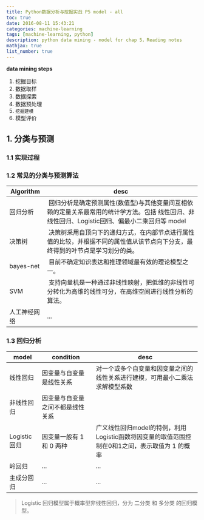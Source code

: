 ```yaml
---
title: Python数据分析与挖掘实战 P5 model - all
toc: true
date: 2016-08-11 15:43:21
categories: machine-learning
tags: [machine-learning, python]
description: python data mining - model for chap 5，Reading notes
mathjax: true
list_number: true
---
```


<script type="text/x-mathjax-config">
  MathJax.Hub.Config({
    extensions: ["tex2jax.js"],
    jax: ["input/TeX"],
    tex2jax: {
      inlineMath: [ ['$','$'], ['\\(','\\)'] ],
      displayMath: [ ['$$','$$']],
      processEscapes: true
    }
  });
</script>
<script type="text/javascript" src="https://cdn.mathjax.org/mathjax/latest/MathJax.js?config=TeX-AMS_HTML,http://myserver.com/MathJax/config/local/local.js">
</script>

**data mining steps**

1. 挖掘目标
2. 数据取样
3. 数据探索
4. 数据预处理
5. `挖掘建模`
6. 模型评价

## 1. 分类与预测

### 1.1 实现过程

### 1.2 常见的分类与预测算法

Algorithm | desc
------- | -------
回归分析 | &nbsp;回归分析是确定预测属性(数值型)与其他变量间互相依赖的定量关系最常用的统计学方法。包括 线性回归、非线性回归、Logistic回归、偏最小二乘回归等 model
决策树 | &nbsp;决策树采用自顶向下的递归方式，在内部节点进行属性值的比较，并根据不同的属性值从该节点向下分支，最终得到的叶节点是学习划分的类。
bayes-net | &nbsp;目前不确定知识表达和推理领域最有效的理论模型之一。
SVM | &nbsp;支持向量机是一种通过非线性映射，把低维的非线性可分转化为高维的线性可分，在高维空间进行线性分析的算法。
人工神经网络 | ...

### 1.3 回归分析

model | condition | desc
------- | ------- | -------
线性回归 | 因变量与自变量是线性关系 | 对一个或多个自变量和因变量之间的线性关系进行建模，可用最小二乘法求解模型系数
非线性回归 | 因变量与自变量之间不都是线性关系 | 
Logistic 回归 | 因变量一般有 1 和 0 两种 | 广义线性回归model的特例，利用Logistic函数将因变量的取值范围控制在0和1之间，表示取值为 1 的概率
岭回归 | ... | ...
主成分回归 | ... | ...

> Logistic 回归模型属于概率型非线性回归，分为 二分类 和 多分类 的回归模型。

